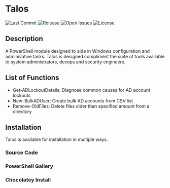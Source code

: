 # Talos
![Last Commit](https://img.shields.io/github/last-commit/altCipher/Talos?style=flat-square)
![Release](https://img.shields.io/github/v/release/altCipher/Talos?include_prereleases&style=flat-square)
![Open Issues](https://img.shields.io/github/issues-raw/altCipher/Talos?style=flat-square)
![License](https://img.shields.io/github/license/altCipher/Talos?style=flat-square)
## Description
A PowerShell module designed to aide in Windows configuration and adminivative tasks. Talos is designed compliment the suite of tools available to system administrators, devops and security engineers.
## List of Functions
* Get-ADLockoutDetails: Diagnose common causes for AD account lockouts
* New-BulkADUser: Create bulk AD accounts from CSV list
* Remove-OldFiles: Delete files older than specified amount from a directory
## Installation
Talos is available for installation in multiple ways.
### Source Code
### PowerShell Gallery
### Chocolatey Install